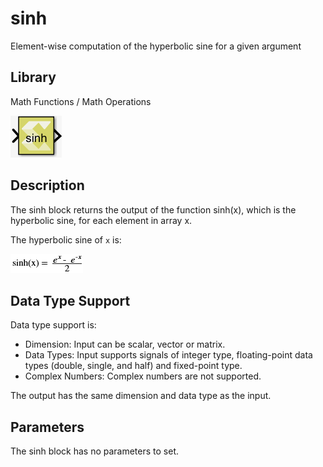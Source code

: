 # sinh

Element-wise computation of the hyperbolic sine for a given argument

## Library

Math Functions / Math Operations

![](./Images/avt1532106555769.png)

## Description

The sinh block returns the output of the function sinh(x), which is the
hyperbolic sine, for each element in array x.

The hyperbolic sine of `x` is:

![](./Images/mvc1532106955958.png)

## Data Type Support

Data type support is:

- Dimension: Input can be scalar, vector or matrix.
- Data Types: Input supports signals of integer type, floating-point
  data types (double, single, and half) and fixed-point type.
- Complex Numbers: Complex numbers are not supported.

The output has the same dimension and data type as the input.

## Parameters

The sinh block has no parameters to set.
